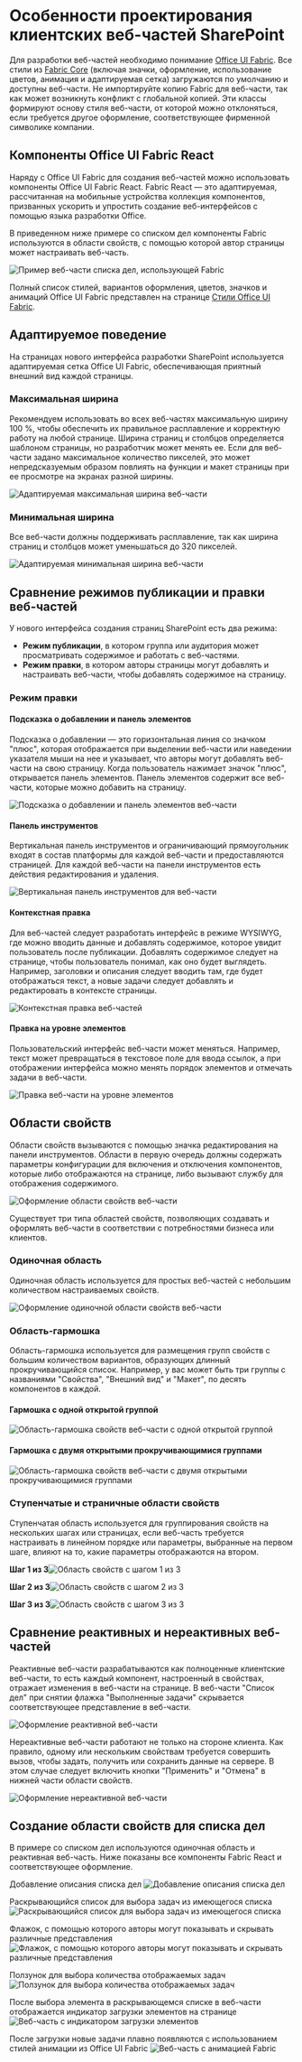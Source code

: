 # <a name="design-considerations-for-sharepoint-client-side-web-parts"></a>Особенности проектирования клиентских веб-частей SharePoint

Для разработки веб-частей необходимо понимание [Office UI Fabric](http://dev.office.com/fabric). Все стили из [Fabric Core](https://github.com/OfficeDev/office-ui-fabric-core) (включая значки, оформление, использование цветов, анимация и адаптируемая сетка) загружаются по умолчанию и доступны веб-части. Не импортируйте копию Fabric для веб-части, так как может возникнуть конфликт с глобальной копией. Эти классы формируют основу стиля веб-части, от которой можно отклоняться, если требуется другое оформление, соответствующее фирменной символике компании.

## <a name="office-ui-fabric-react-components"></a>Компоненты Office UI Fabric React

Наряду с Office UI Fabric для создания веб-частей можно использовать компоненты Office UI Fabric React. Fabric React — это адаптируемая, рассчитанная на мобильные устройства коллекция компонентов, призванных ускорить и упростить создание веб-интерфейсов с помощью языка разработки Office.

В приведенном ниже примере со списком дел компоненты Fabric используются в области свойств, с помощью которой автор страницы может настраивать веб-часть.

![Пример веб-части списка дел, использующей Fabric](../../../../images/design-wp-todo-example.png)

Полный список стилей, вариантов оформления, цветов, значков и анимаций Office UI Fabric представлен на странице [Стили Office UI Fabric](http://dev.office.com/fabric/styles).


## <a name="responsive-behavior"></a>Адаптируемое поведение

На страницах нового интерфейса разработки SharePoint используется адаптируемая сетка Office UI Fabric, обеспечивающая приятный внешний вид каждой страницы. 

### <a name="max-width"></a>Максимальная ширина

Рекомендуем использовать во всех веб-частях максимальную ширину 100 %, чтобы обеспечить их правильное расплавление и корректную работу на любой странице. Ширина страниц и столбцов определяется шаблоном страницы, но разработчик может менять ее. Если для веб-части задано максимальное количество пикселей, это может непредсказуемым образом повлиять на функции и макет страницы при ее просмотре на экранах разной ширины.

![Адаптируемая максимальная ширина веб-части](../../../../images/design-wp-responsive-max-width.png)

### <a name="min-width"></a>Минимальная ширина

Все веб-части должны поддерживать расплавление, так как ширина страниц и столбцов может уменьшаться до 320 пикселей.

![Адаптируемая минимальная ширина веб-части](../../../../images/design-wp-responsive-min-width.png)

## <a name="web-part-published-mode-vs-edit-mode"></a>Сравнение режимов публикации и правки веб-частей

У нового интерфейса создания страниц SharePoint есть два режима:

* **Режим публикации**, в котором группа или аудитория может просматривать содержимое и работать с веб-частями.
* **Режим правки**, в котором авторы страницы могут добавлять и настраивать веб-части, чтобы добавлять содержимое на страницу.

### <a name="edit-mode"></a>Режим правки

#### <a name="add-hint-and-toolbox"></a>Подсказка о добавлении и панель элементов

Подсказка о добавлении — это горизонтальная линия со значком "плюс", которая отображается при выделении веб-части или наведении указателя мыши на нее и указывает, что авторы могут добавлять веб-части на свою страницу. Когда пользователь нажимает значок "плюс", открывается панель элементов. Панель элементов содержит все веб-части, которые можно добавить на страницу.

![Подсказка о добавлении и панель элементов веб-части](../../../../images/design-wp-toolbox.png)

#### <a name="toolbar"></a>Панель инструментов

Вертикальная панель инструментов и ограничивающий прямоугольник входят в состав платформы для каждой веб-части и предоставляются страницей. Для каждой веб-части на панели инструментов есть действия редактирования и удаления.

![Вертикальная панель инструментов для веб-части](../../../../images/design-wp-toolbar.png)

#### <a name="contextual-edits"></a>Контекстная правка

Для веб-частей следует разработать интерфейс в режиме WYSIWYG, где можно вводить данные и добавлять содержимое, которое увидит пользователь после публикации. Добавлять содержимое следует на странице, чтобы пользователь понимал, как оно будет выглядеть. Например, заголовки и описания следует вводить там, где будет отображаться текст, а новые задачи следует добавлять и редактировать в контексте страницы.

![Контекстная правка веб-частей](../../../../images/design-wp-contexual-edits.png)

#### <a name="item-level-edits"></a>Правка на уровне элементов

Пользовательский интерфейс веб-части может меняться. Например, текст может превращаться в текстовое поле для ввода ссылок, а при отображении интерфейса можно менять порядок элементов и отмечать задачи в веб-части.

![Правка веб-части на уровне элементов](../../../../images/design-wp-item-level-edits.png)

## <a name="property-panes"></a>Области свойств

Области свойств вызываются с помощью значка редактирования на панели инструментов. Области в первую очередь должны содержать параметры конфигурации для включения и отключения компонентов, которые либо отображаются на странице, либо вызывают службу для отображения содержимого.

![Оформление области свойств веб-части](../../../../images/design-wp-pp.png)

Существует три типа областей свойств, позволяющих создавать и оформлять веб-части в соответствии с потребностями бизнеса или клиентов.

### <a name="single-pane"></a>Одиночная область

Одиночная область используется для простых веб-частей с небольшим количеством настраиваемых свойств.

![Оформление одиночной области свойств веб-части](../../../../images/design-wp-pp-single.png)

### <a name="accordion-pane"></a>Область-гармошка

Область-гармошка используется для размещения групп свойств с большим количеством вариантов, образующих длинный прокручивающийся список. Например, у вас может быть три группы с названиями "Свойства", "Внешний вид" и "Макет", по десять компонентов в каждой.

#### <a name="accordion---one-group-open"></a>Гармошка с одной открытой группой

![Область-гармошка свойств веб-части с одной открытой группой](../../../../images/design-wp-pp-accordion.png)

#### <a name="accordion--two-groups-open-and-scrolled"></a>Гармошка с двумя открытыми прокручивающимися группами

![Область-гармошка свойств веб-части с двумя открытыми прокручивающимися группами](../../../../images/design-wp-pp-accordion-groups.png)


### <a name="property-pane-stepspages"></a>Ступенчатые и страничные области свойств

Ступенчатая область используется для группирования свойств на нескольких шагах или страницах, если веб-часть требуется настраивать в линейном порядке или параметры, выбранные на первом шаге, влияют на то, какие параметры отображаются на втором.

**Шаг 1 из 3**![Область свойств с шагом 1 из 3](../../../../images/design-wp-pp-pages-step1.png)

**Шаг 2 из 3**![Область свойств с шагом 2 из 3](../../../../images/design-wp-pp-pages-step2.png)

**Шаг 3 из 3**![Область свойств с шагом 3 из 3](../../../../images/design-wp-pp-pages-step3.png)


## <a name="reactive-vs-non-reactive-web-parts"></a>Сравнение реактивных и нереактивных веб-частей

Реактивные веб-части разрабатываются как полноценные клиентские веб-части, то есть каждый компонент, настроенный в свойствах, отражает изменения в веб-части на странице. В веб-части "Список дел" при снятии флажка "Выполненные задачи" скрывается соответствующее представление в веб-части.

![Оформление реактивной веб-части](../../../../images/design-wp-pp-reactive.png)

Нереактивные веб-части работают не только на стороне клиента. Как правило, одному или нескольким свойствам требуется совершить вызов, чтобы задать, получить или сохранить данные на сервере. В этом случае следует включить кнопки "Применить" и "Отмена" в нижней части области свойств.

![Оформление нереактивной веб-части](../../../../images/design-wp-pp-non-reactive.png)

## <a name="constructing-the-to-do-list-property-pane"></a>Создание области свойств для списка дел

В примере со списком дел используются одиночная область и реактивная веб-часть. Ниже показаны все компоненты Fabric React и соответствующее оформление.

Добавление описания списка дел ![Добавление описания списка дел](../../../../images/design-wp-todo-pp-description.png)

Раскрывающийся список для выбора задач из имеющегося списка ![Раскрывающийся список для выбора задач из имеющегося списка](../../../../images/design-wp-todo-pp-dropdown.png)

Флажок, с помощью которого авторы могут показывать и скрывать различные представления ![Флажок, с помощью которого авторы могут показывать и скрывать различные представления](../../../../images/design-wp-todo-pp-checkbox.png)

Ползунок для выбора количества отображаемых задач ![Ползунок для выбора количества отображаемых задач](../../../../images/design-wp-todo-pp-slider.png)

После выбора элемента в раскрывающемся списке в веб-части отображается индикатор загрузки элементов на странице ![Веб-часть с индикатором загрузки элементов](../../../../images/design-wp-todo-loading-indicator.png)

После загрузки новые задачи плавно появляются с использованием стилей анимации из Office UI Fabric ![Веб-часть с анимацией Fabric](../../../../images/design-wp-todo-fabric-animations.png)
